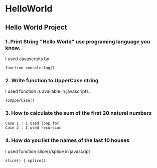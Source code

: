 # HelloWorld
## Hello World Project

### 1. Print String "Hello World" use programing language you know.

I used Javascripts by 
```
function console.log()
```

### 2. Write function to UpperCase string 

I used function is available in javascripts.

```
ToUpperCase()
```

### 3. How to calculate the sum of the first 20 natural numbers  

```
Case 1 : I used loop for 
Case 2 : I used recursion  

```
### 4. How do you list the names of the last 10 houses 
I used function slice()/splice in javascript 
```
slice() | splice(). 
```
